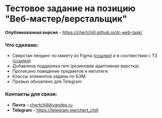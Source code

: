 # Тестовое задание на позицию "Веб-мастер/верстальщик"

**Опубликованная версия** – https://chertchill.github.io/dr-web-task/

### Что сделано:
- Сверстан лендинг по макету из Figma ([*ссылка*](https://www.figma.com/file/ZbO9i7y6g8YJWSwNkodFgm/Dr.Web_Frontend_Test?type=design&node-id=0%3A1&mode=design&t=wEPlADWGrT62oYul-1)) и в соотвествии с ТЗ ([*ссылка*](https://tanya-d.notion.site/Frontend-77de4f343be14c678e7be5db5b7e955c)).
- Добавлена поддержка rem (резиновая адаптивная верстка).
- Прописано поведение предметов и метатеги.
- Классы элементов заданы по БЭМ.
- Превью обновлено для Telegram.

### Контакты для связи:
- **Почта** – chertchill@yandex.ru
- **Telegram** – https://telegram.me/chert_chill
